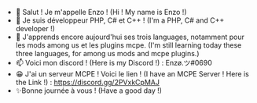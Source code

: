 - 👋 Salut ! Je m'appelle Enzo ! (Hi ! My name is Enzo !)
- 👀 Je suis développeur PHP, C# et C++ ! (I'm a PHP, C# and C++ developer !)
- 🌱 J'apprends encore aujourd'hui ses trois languages, notamment pour les mods among us et les plugins mcpe. (I'm still learning today these three languages, for among us mods and mcpe plugins.)
- 📫 Voici mon discord ! (Here is my Discord !) : Enzø.ツ#0690
- 😁 J'ai un serveur MCPE ! Voici le lien ! (I have an MCPE Server ! Here is the Link !) : https://discord.gg/2PVxkCpMAJ
- ✨Bonne journée à vous ! (Have a good day !)

<!---
Nya-Enzo/Nya-Enzo is a ✨ special ✨ repository because its `README.md` (this file) appears on your GitHub profile.
You can click the Preview link to take a look at your changes.
--->
